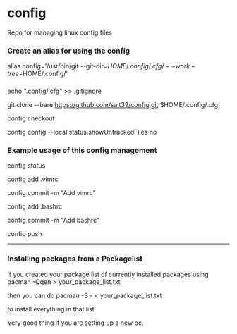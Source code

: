 # config
Repo for managing linux config files

### Create an alias for using the config

alias config='/usr/bin/git --git-dir=$HOME/.config/.cfg/ --work-tree=$HOME/.config/'

###

echo ".config/.cfg" >> .gitignore

git clone --bare https://github.com/sait39/config.git $HOME/.config/.cfg

config checkout

config config --local status.showUntrackedFiles no

### Example usage of this config management

config status

config add .vimrc

config commit -m "Add vimrc"

config add .bashrc

config commit -m "Add bashrc"

config push

---

### Installing packages from a Packagelist

If you created your package list of currently installed packages using
pacman -Qqen > your_package_list.txt

then you can do
pacman -S - < your_package_list.txt

to install everything in that list

Very good thing if you are setting up a new pc.
